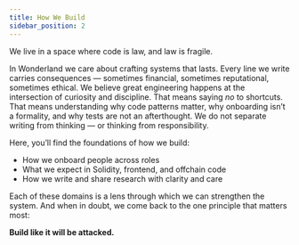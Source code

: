 ```yaml
---
title: How We Build
sidebar_position: 2
---
```


We live in a space where code is law, and law is fragile.

In Wonderland we care about crafting systems that lasts. Every line we write carries consequences — sometimes financial, sometimes reputational, sometimes ethical. We believe great engineering happens at the intersection of curiosity and discipline. That means saying *no* to shortcuts. That means understanding why code patterns matter, why onboarding isn’t a formality, and why tests are not an afterthought. We do not separate writing from thinking — or thinking from responsibility.

Here, you’ll find the foundations of how we build:
- How we onboard people across roles
- What we expect in Solidity, frontend, and offchain code
- How we write and share research with clarity and care

Each of these domains is a lens through which we can strengthen the system. And when in doubt, we come back to the one principle that matters most:

**Build like it will be attacked.** 